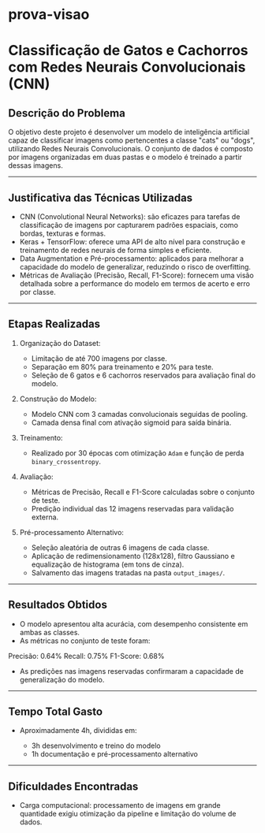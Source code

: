 # prova-visao

# Classificação de Gatos e Cachorros com Redes Neurais Convolucionais (CNN)

## Descrição do Problema

O objetivo deste projeto é desenvolver um modelo de inteligência artificial capaz de classificar imagens como pertencentes a classe "cats" ou "dogs", utilizando Redes Neurais Convolucionais. O conjunto de dados é composto por imagens organizadas em duas pastas e o modelo é treinado a partir dessas imagens.

---

## Justificativa das Técnicas Utilizadas

* CNN (Convolutional Neural Networks): são eficazes para tarefas de classificação de imagens por capturarem padrões espaciais, como bordas, texturas e formas.
* Keras + TensorFlow: oferece uma API de alto nível para construção e treinamento de redes neurais de forma simples e eficiente.
* Data Augmentation e Pré-processamento: aplicados para melhorar a capacidade do modelo de generalizar, reduzindo o risco de overfitting.
* Métricas de Avaliação (Precisão, Recall, F1-Score): fornecem uma visão detalhada sobre a performance do modelo em termos de acerto e erro por classe.

---

## Etapas Realizadas

1. Organização do Dataset:

   * Limitação de até 700 imagens por classe.
   * Separação em 80% para treinamento e 20% para teste.
   * Seleção de 6 gatos e 6 cachorros reservados para avaliação final do modelo.

2. Construção do Modelo:

   * Modelo CNN com 3 camadas convolucionais seguidas de pooling. 
   * Camada densa final com ativação sigmoid para saída binária.

3. Treinamento:

   * Realizado por 30 épocas com otimização `Adam` e função de perda `binary_crossentropy`.

4. Avaliação:

   * Métricas de Precisão, Recall e F1-Score calculadas sobre o conjunto de teste.
   * Predição individual das 12 imagens reservadas para validação externa.

5. Pré-processamento Alternativo:

   * Seleção aleatória de outras 6 imagens de cada classe.
   * Aplicação de redimensionamento (128x128), filtro Gaussiano e equalização de histograma (em tons de cinza).
   * Salvamento das imagens tratadas na pasta `output_images/`.

---

## Resultados Obtidos

* O modelo apresentou alta acurácia, com desempenho consistente em ambas as classes.
* As métricas no conjunto de teste foram:

Precisão: 0.64%
Recall:   0.75%
F1-Score: 0.68%

* As predições nas imagens reservadas confirmaram a capacidade de generalização do modelo.

---

## Tempo Total Gasto

* Aproximadamente  4h, divididas em:

  * 3h desenvolvimento e treino do modelo
  * 1h documentação e pré-processamento alternativo

---

## Dificuldades Encontradas

* Carga computacional: processamento de imagens em grande quantidade exigiu otimização da pipeline e limitação do volume de dados.
